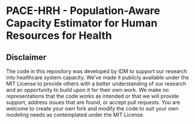 # PACE-HRH - Population-Aware Capacity Estimator for Human Resources for Health

## Disclaimer
The code in this repository was developed by IDM to support our research into healthcare system capacity. We’ve made it publicly available under the MIT License to provide others with a better understanding of our research and an opportunity to build upon it for their own work. We make no representations that the code works as intended or that we will provide support, address issues that are found, or accept pull requests. You are welcome to create your own fork and modify the code to suit your own modeling needs as contemplated under the MIT License.

